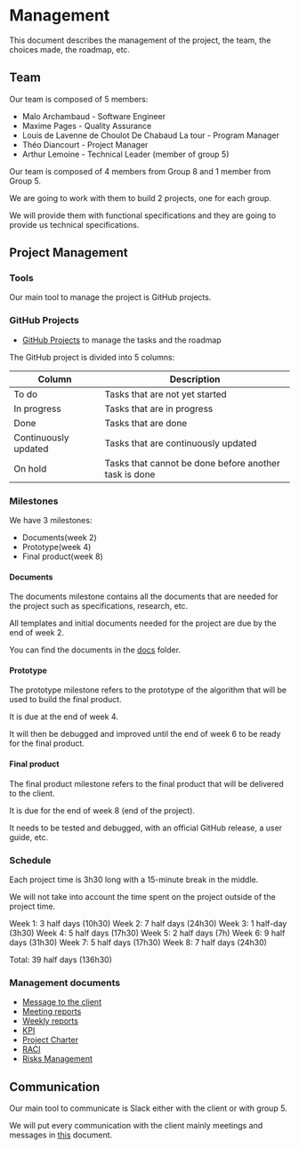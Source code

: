 # Management 

This document describes the management of the project, the team, the choices made, the roadmap, etc. 

## Team

Our team is composed of 5 members: 

- Malo Archambaud - Software Engineer
- Maxime Pages - Quality Assurance
- Louis de Lavenne de Choulot De Chabaud La tour - Program Manager
- Théo Diancourt - Project Manager
- Arthur Lemoine - Technical Leader (member of group 5)

Our team is composed of 4 members from Group 8 and 1 member from Group 5.

We are going to work with them to build 2 projects, one for each group.

We will provide them with functional specifications and they are going to provide us technical specifications.

## Project Management

### Tools 

Our main tool to manage the project is GitHub projects.

### GitHub Projects

- [GitHub Projects](https://github.com/orgs/algosup/projects/12/views/1) to manage the tasks and the roadmap

The GitHub project is divided into 5 columns:

| Column | Description |
| --- | --- |
| To do | Tasks that are not yet started |
| In progress | Tasks that are in progress |
| Done | Tasks that are done |
| Continuously updated | Tasks that are continuously updated |
| On hold | Tasks that cannot be done before another task is done |

### Milestones

We have 3 milestones:

- Documents(week 2)
- Prototype(week 4)
- Final product(week 8)

#### Documents

The documents milestone contains all the documents that are needed for the project such as specifications, research, etc.

All templates and initial documents needed for the project are due by the end of week 2.

You can find the documents in the [docs](../../docs/) folder.

#### Prototype

The prototype milestone refers to the prototype of the algorithm that will be used to build the final product.

It is due at the end of week 4.

It will then be debugged and improved until the end of week 6 to be ready for the final product. 

#### Final product

The final product milestone refers to the final product that will be delivered to the client.

It is due for the end of week 8 (end of the project).

It needs to be tested and debugged, with an official GitHub release, a user guide, etc. 

### Schedule

Each project time is 3h30 long with a 15-minute break in the middle.

We will not take into account the time spent on the project outside of the project time.

Week 1: 3 half days (10h30)
Week 2: 7 half days (24h30)
Week 3: 1 half-day (3h30)
Week 4: 5 half days (17h30)
Week 5: 2 half days (7h)
Week 6: 9 half days (31h30)
Week 7: 5 half days (17h30)
Week 8: 7 half days (24h30)

Total: 39 half days (136h30)

### Management documents

- [Message to the client](./Client/messages.md)
- [Meeting reports](./meeting/)
- [Weekly reports](./Weekly%20Reports/)
- [KPI](./KPI.md)
- [Project Charter](./Project%20Charter.md)
- [RACI](./RACI.md)
- [Risks Management](./Risks%20Management.md)

## Communication

Our main tool to communicate is Slack either with the client or with group 5.

We will put every communication with the client mainly meetings and messages in [this](./Client/messages.md) document. 

